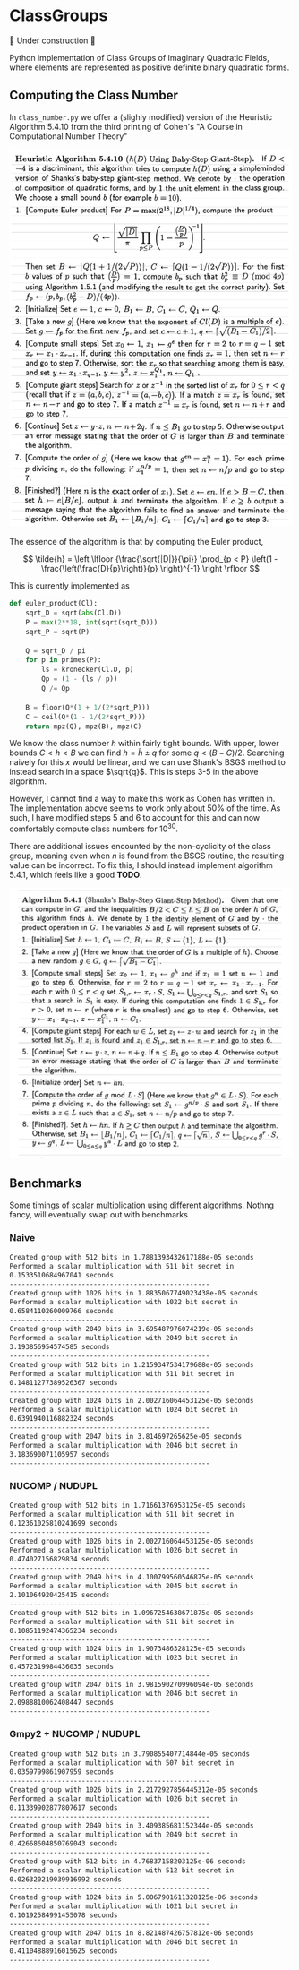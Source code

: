 # ClassGroups

:construction: Under construction :construction:

Python implementation of Class Groups of Imaginary Quadratic Fields, where elements are represented as positive definite binary quadratic forms.

## Computing the Class Number

In `class_number.py` we offer a (slighly modified) version of the Heuristic Algorithm 5.4.10 from the third printing of Cohen's "A Course in Computational Number Theory"

![Heuristic Algorithm 5.4.10](bsgs.png)

The essence of the algorithm is that by computing the Euler product, 

$$
\tilde{h} = \left \lfloor {\frac{\sqrt{|D|}}{\pi}} \prod_{p < P} \left(1 - \frac{\left(\frac{D}{p}\right)}{p} \right)^{-1} \right \rfloor
$$

This is currently implemented as

```py
def euler_product(Cl):
    sqrt_D = sqrt(abs(Cl.D))
    P = max(2**18, int(sqrt(sqrt_D)))
    sqrt_P = sqrt(P)

    Q = sqrt_D / pi
    for p in primes(P):
        ls = kronecker(Cl.D, p)
        Qp = (1 - (ls / p))
        Q /= Qp

    B = floor(Q*(1 + 1/(2*sqrt_P)))
    C = ceil(Q*(1 - 1/(2*sqrt_P)))
    return mpz(Q), mpz(B), mpz(C)
```

We know the class number $h$ within fairly tight bounds. With upper, lower bounds $C < h < B$ we can find $h = \tilde{h} \pm q$ for some $q < (B - C) / 2$. Searching naively for this $x$ would be linear, and we can use Shank's BSGS method to instead search in a space $\sqrt{q}$. This is steps 3-5 in the above algorithm. 

However, I cannot find a way to make this work as Cohen has written in. The implementation above seems to work only about 50% of the time. As such, I have modified steps 5 and 6 to account for this and can now comfortably compute class numbers for $10^{30}$.

There are additional issues encounted by the non-cyclicity of the class group, meaning even when $n$ is found from the BSGS routine, the resulting value can be incorrect. To fix this, I should instead implement algorithm 5.4.1, which feels like a good **TODO**.

![Proper Algorithm 5.4.1](bsgs2.png)

## Benchmarks

Some timings of scalar multiplication using different algorithms. Nothng fancy, will eventually swap out with benchmarks

### Naive
```
Created group with 512 bits in 1.7881393432617188e-05 seconds
Performed a scalar multiplication with 511 bit secret in 0.1533510684967041 seconds
--------------------------------------------------
Created group with 1026 bits in 1.8835067749023438e-05 seconds
Performed a scalar multiplication with 1022 bit secret in 0.6584110260009766 seconds
--------------------------------------------------
Created group with 2049 bits in 3.695487976074219e-05 seconds
Performed a scalar multiplication with 2049 bit secret in 3.193856954574585 seconds
--------------------------------------------------
Created group with 512 bits in 1.2159347534179688e-05 seconds
Performed a scalar multiplication with 511 bit secret in 0.14811277389526367 seconds
--------------------------------------------------
Created group with 1024 bits in 2.002716064453125e-05 seconds
Performed a scalar multiplication with 1024 bit secret in 0.6391940116882324 seconds
--------------------------------------------------
Created group with 2047 bits in 3.814697265625e-05 seconds
Performed a scalar multiplication with 2046 bit secret in 3.183690071105957 seconds
--------------------------------------------------
```

### NUCOMP / NUDUPL
```
Created group with 512 bits in 1.71661376953125e-05 seconds
Performed a scalar multiplication with 511 bit secret in 0.12361025810241699 seconds
--------------------------------------------------
Created group with 1026 bits in 2.002716064453125e-05 seconds
Performed a scalar multiplication with 1026 bit secret in 0.474027156829834 seconds
--------------------------------------------------
Created group with 2049 bits in 4.100799560546875e-05 seconds
Performed a scalar multiplication with 2045 bit secret in 2.101064920425415 seconds
--------------------------------------------------
Created group with 512 bits in 1.0967254638671875e-05 seconds
Performed a scalar multiplication with 511 bit secret in 0.10851192474365234 seconds
--------------------------------------------------
Created group with 1024 bits in 1.9073486328125e-05 seconds
Performed a scalar multiplication with 1023 bit secret in 0.4572319984436035 seconds
--------------------------------------------------
Created group with 2047 bits in 3.981590270996094e-05 seconds
Performed a scalar multiplication with 2046 bit secret in 2.0988810062408447 seconds
--------------------------------------------------
```

### Gmpy2 + NUCOMP / NUDUPL

```
Created group with 512 bits in 3.790855407714844e-05 seconds
Performed a scalar multiplication with 507 bit secret in 0.0359799861907959 seconds
--------------------------------------------------
Created group with 1026 bits in 2.2172927856445312e-05 seconds
Performed a scalar multiplication with 1026 bit secret in 0.11339902877807617 seconds
--------------------------------------------------
Created group with 2049 bits in 3.409385681152344e-05 seconds
Performed a scalar multiplication with 2049 bit secret in 0.42668604850769043 seconds
--------------------------------------------------
Created group with 512 bits in 4.76837158203125e-06 seconds
Performed a scalar multiplication with 512 bit secret in 0.026320219039916992 seconds
--------------------------------------------------
Created group with 1024 bits in 5.0067901611328125e-06 seconds
Performed a scalar multiplication with 1021 bit secret in 0.10192584991455078 seconds
--------------------------------------------------
Created group with 2047 bits in 8.821487426757812e-06 seconds
Performed a scalar multiplication with 2046 bit secret in 0.41104888916015625 seconds
--------------------------------------------------
```